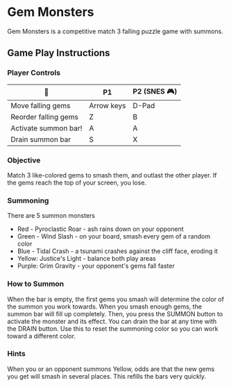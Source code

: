 # Gem Monsters

Gem Monsters is a competitive match 3 falling puzzle game with summons.

## Game Play Instructions

### Player Controls

| :eggplant:         | P1           | P2 (SNES :video_game:) |
|--------------------|--------------|------------------------|
|Move falling gems   | Arrow keys   | D-Pad                  |
|Reorder falling gems| Z            | B                      |
|Activate summon bar!| A            | A                      |
|Drain summon bar    | S            | X                      |

### Objective

Match 3 like-colored gems to smash them, and outlast the other player. If the gems reach the top of your screen, you lose.

### Summoning

There are 5 summon monsters
* Red - Pyroclastic Roar - ash rains down on your opponent
* Green - Wind Slash - on your board, smash every gem of a random color
* Blue - Tidal Crash - a tsunami crashes against the cliff face, eroding it
* Yellow: Justice's Light - balance both play areas
* Purple: Grim Gravity - your opponent's gems fall faster

### How to Summon

When the bar is empty, the first gems you smash will determine the color of the summon you work towards. When you smash
enough gems, the summon bar will fill up completely. Then, you press the SUMMON button to activate the monster and its
effect. You can drain the bar at any time with the DRAIN button. Use this to reset the summoning color so you can work
toward a different color.

### Hints

When you or an opponent summons Yellow, odds are that the new gems you get will smash in several places. This refills
the bars very quickly.
